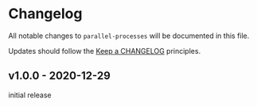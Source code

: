 # Changelog

All notable changes to `parallel-processes` will be documented in this file.

Updates should follow the [Keep a CHANGELOG](http://keepachangelog.com/) principles.

## v1.0.0 - 2020-12-29  
initial release
